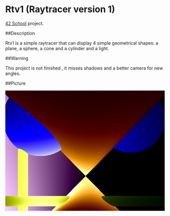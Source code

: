# Rtv1 (Raytracer version 1)
[42 School](https://www.42.fr/) project.

##Description

Rtv1 is a simple raytracer that can display 4 simple geometrical shapes: a plane, a sphere, a cone and a cylinder and a light.

##Warning

This project is not finished , it misses shadows and a better camera for new angles.

##Picture

![](png/95666458_3663038040435372_1845811007759319040_n.png)
